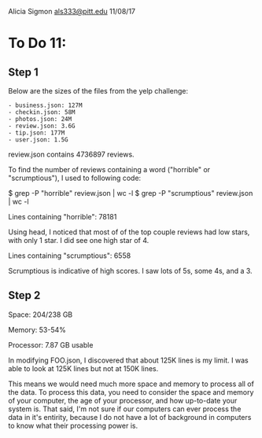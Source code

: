 Alicia Sigmon
als333@pitt.edu
11/08/17

# To Do 11:

## Step 1

Below are the sizes of the files from the yelp challenge:

    - business.json: 127M
    - checkin.json: 58M
    - photos.json: 24M
    - review.json: 3.6G
    - tip.json: 177M
    - user.json: 1.5G

review.json contains 4736897 reviews.


To find the number of reviews containing a word ("horrible" or "scrumptious"), I used to following code:

$ grep -P "horrible" review.json | wc -l
$ grep -P "scrumptious" review.json | wc -l


Lines containing "horrible":
78181

Using head, I noticed that most of of the top couple reviews had low stars, with only 1 star. I did see one high star of 4.


Lines containing "scrumptious":
6558

Scrumptious is indicative of high scores. I saw lots of 5s, some 4s, and a 3.

## Step 2

Space: 204/238 GB

Memory: 53-54%

Processor: 7.87 GB usable


In modifying FOO.json, I discovered that about 125K lines is my limit. I was able to look at 125K lines but not at 150K lines.


This means we would need much more space and memory to process all of the data. To process this data, you need to consider the space and memory of your computer, the age of your processor, and how up-to-date your system is. That said, I'm not sure if our computers can ever process the data in it's entirity, because I do not have a lot of background in computers to know what their processing power is.